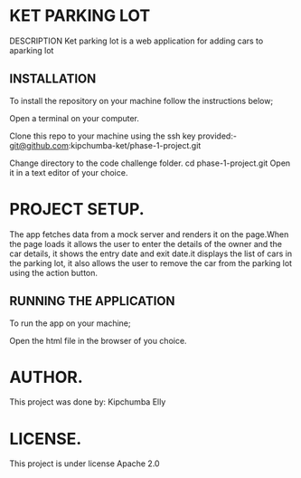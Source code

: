 # KET PARKING LOT
DESCRIPTION
Ket parking lot is a web application for adding cars to aparking lot

## INSTALLATION
To install the repository on your machine follow the instructions below;

Open a terminal on your computer.

Clone this repo to your machine using the ssh key provided:- git@github.com:kipchumba-ket/phase-1-project.git

Change directory to the code challenge folder. cd phase-1-project.git
Open it in a text editor of your choice.

# PROJECT SETUP.
The app fetches data from a mock server and renders it on the page.When the page loads it allows the user to enter the details of the owner and the car details, it shows the entry date and exit date.it displays the list of cars in the parking lot, it also allows the user to remove the car from the parking lot using the action button.

## RUNNING THE APPLICATION
To run the app on your machine;

Open the html file in the browser of you choice.


# AUTHOR.
This project was done by: Kipchumba Elly

# LICENSE.
This project is under license Apache 2.0